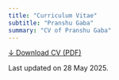 ```yaml
---
title: "Curriculum Vitae"
subtitle: "Pranshu Gaba"
summary: "CV of Pranshu Gaba"
---
```


<a href="/pranshu-gaba-cv-20250528.pdf" target="_blank" rel="noopener">&#8595; Download CV (PDF)</a>

Last updated on 28 May 2025.
